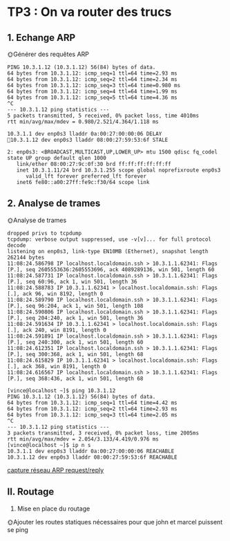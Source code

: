 # TP3 : On va router des trucs

## 1. Echange ARP

🌞Générer des requêtes ARP

```[vince@localhost ~]$ ping 10.3.1.12
PING 10.3.1.12 (10.3.1.12) 56(84) bytes of data.
64 bytes from 10.3.1.12: icmp_seq=1 ttl=64 time=2.93 ms
64 bytes from 10.3.1.12: icmp_seq=2 ttl=64 time=2.34 ms
64 bytes from 10.3.1.12: icmp_seq=3 ttl=64 time=0.980 ms
64 bytes from 10.3.1.12: icmp_seq=4 ttl=64 time=1.99 ms
64 bytes from 10.3.1.12: icmp_seq=5 ttl=64 time=4.36 ms
^C
--- 10.3.1.12 ping statistics ---
5 packets transmitted, 5 received, 0% packet loss, time 4010ms
rtt min/avg/max/mdev = 0.980/2.521/4.364/1.118 ms
```
```[vince@localhost ~]$ ip neigh show
10.3.1.1 dev enp0s3 lladdr 0a:00:27:00:00:06 DELAY
💢10.3.1.12 dev enp0s3 lladdr 08:00:27:59:53:6f STALE
```
 
 ```
 2: enp0s3: <BROADCAST,MULTICAST,UP,LOWER_UP> mtu 1500 qdisc fq_codel state UP group default qlen 1000
    link/ether 08:00:27:9c:0f:30 brd ff:ff:ff:ff:ff:ff
    inet 10.3.1.11/24 brd 10.3.1.255 scope global noprefixroute enp0s3
       valid_lft forever preferred_lft forever
    inet6 fe80::a00:27ff:fe9c:f30/64 scope link
```

## 2. Analyse de trames

🌞Analyse de trames

```[vince@localhost ~]$ sudo tcpdump -i enp0s3
dropped privs to tcpdump
tcpdump: verbose output suppressed, use -v[v]... for full protocol decode
listening on enp0s3, link-type EN10MB (Ethernet), snapshot length 262144 bytes
11:08:24.586798 IP localhost.localdomain.ssh > 10.3.1.1.62341: Flags [P.], seq 2605553636:2605553696, ack 4089289136, win 501, length 60
11:08:24.587731 IP localhost.localdomain.ssh > 10.3.1.1.62341: Flags [P.], seq 60:96, ack 1, win 501, length 36
11:08:24.588783 IP 10.3.1.1.62341 > localhost.localdomain.ssh: Flags [.], ack 96, win 8192, length 0
11:08:24.589790 IP localhost.localdomain.ssh > 10.3.1.1.62341: Flags [P.], seq 96:204, ack 1, win 501, length 108
11:08:24.590806 IP localhost.localdomain.ssh > 10.3.1.1.62341: Flags [P.], seq 204:240, ack 1, win 501, length 36
11:08:24.591634 IP 10.3.1.1.62341 > localhost.localdomain.ssh: Flags [.], ack 240, win 8191, length 0
11:08:24.591891 IP localhost.localdomain.ssh > 10.3.1.1.62341: Flags [P.], seq 240:300, ack 1, win 501, length 60
11:08:24.612351 IP localhost.localdomain.ssh > 10.3.1.1.62341: Flags [P.], seq 300:368, ack 1, win 501, length 68
11:08:24.615829 IP 10.3.1.1.62341 > localhost.localdomain.ssh: Flags [.], ack 368, win 8191, length 0
11:08:24.616567 IP localhost.localdomain.ssh > 10.3.1.1.62341: Flags [P.], seq 368:436, ack 1, win 501, length 68
```


```[vince@localhost ~]$ sudo ip neigh flush all
[vince@localhost ~]$ ping 10.3.1.12
PING 10.3.1.12 (10.3.1.12) 56(84) bytes of data.
64 bytes from 10.3.1.12: icmp_seq=1 ttl=64 time=4.42 ms
64 bytes from 10.3.1.12: icmp_seq=2 ttl=64 time=2.93 ms
64 bytes from 10.3.1.12: icmp_seq=3 ttl=64 time=2.05 ms
^C
--- 10.3.1.12 ping statistics ---
3 packets transmitted, 3 received, 0% packet loss, time 2005ms
rtt min/avg/max/mdev = 2.054/3.133/4.419/0.976 ms
[vince@localhost ~]$ ip n s
10.3.1.1 dev enp0s3 lladdr 0a:00:27:00:00:06 REACHABLE
10.3.1.12 dev enp0s3 lladdr 08:00:27:59:53:6f REACHABLE
```

[capture réseau ARP request/reply](tp3_arp.pcapng)

## II. Routage

1. Mise en place du routage

🌞Ajouter les routes statiques nécessaires pour que john et marcel puissent se ping

